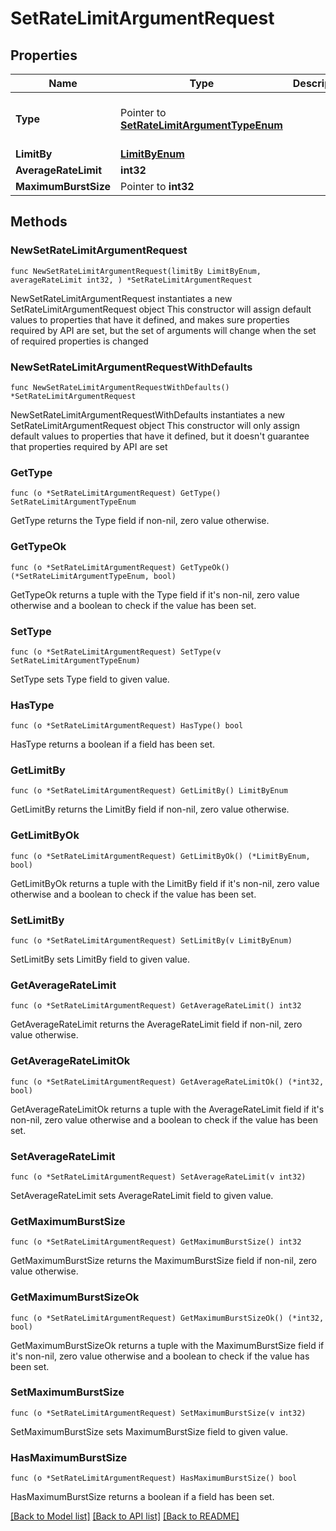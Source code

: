 # SetRateLimitArgumentRequest

## Properties

Name | Type | Description | Notes
------------ | ------------- | ------------- | -------------
**Type** | Pointer to [**SetRateLimitArgumentTypeEnum**](SetRateLimitArgumentTypeEnum.md) |  | [optional] [default to second]
**LimitBy** | [**LimitByEnum**](LimitByEnum.md) |  | 
**AverageRateLimit** | **int32** |  | 
**MaximumBurstSize** | Pointer to **int32** |  | [optional] 

## Methods

### NewSetRateLimitArgumentRequest

`func NewSetRateLimitArgumentRequest(limitBy LimitByEnum, averageRateLimit int32, ) *SetRateLimitArgumentRequest`

NewSetRateLimitArgumentRequest instantiates a new SetRateLimitArgumentRequest object
This constructor will assign default values to properties that have it defined,
and makes sure properties required by API are set, but the set of arguments
will change when the set of required properties is changed

### NewSetRateLimitArgumentRequestWithDefaults

`func NewSetRateLimitArgumentRequestWithDefaults() *SetRateLimitArgumentRequest`

NewSetRateLimitArgumentRequestWithDefaults instantiates a new SetRateLimitArgumentRequest object
This constructor will only assign default values to properties that have it defined,
but it doesn't guarantee that properties required by API are set

### GetType

`func (o *SetRateLimitArgumentRequest) GetType() SetRateLimitArgumentTypeEnum`

GetType returns the Type field if non-nil, zero value otherwise.

### GetTypeOk

`func (o *SetRateLimitArgumentRequest) GetTypeOk() (*SetRateLimitArgumentTypeEnum, bool)`

GetTypeOk returns a tuple with the Type field if it's non-nil, zero value otherwise
and a boolean to check if the value has been set.

### SetType

`func (o *SetRateLimitArgumentRequest) SetType(v SetRateLimitArgumentTypeEnum)`

SetType sets Type field to given value.

### HasType

`func (o *SetRateLimitArgumentRequest) HasType() bool`

HasType returns a boolean if a field has been set.

### GetLimitBy

`func (o *SetRateLimitArgumentRequest) GetLimitBy() LimitByEnum`

GetLimitBy returns the LimitBy field if non-nil, zero value otherwise.

### GetLimitByOk

`func (o *SetRateLimitArgumentRequest) GetLimitByOk() (*LimitByEnum, bool)`

GetLimitByOk returns a tuple with the LimitBy field if it's non-nil, zero value otherwise
and a boolean to check if the value has been set.

### SetLimitBy

`func (o *SetRateLimitArgumentRequest) SetLimitBy(v LimitByEnum)`

SetLimitBy sets LimitBy field to given value.


### GetAverageRateLimit

`func (o *SetRateLimitArgumentRequest) GetAverageRateLimit() int32`

GetAverageRateLimit returns the AverageRateLimit field if non-nil, zero value otherwise.

### GetAverageRateLimitOk

`func (o *SetRateLimitArgumentRequest) GetAverageRateLimitOk() (*int32, bool)`

GetAverageRateLimitOk returns a tuple with the AverageRateLimit field if it's non-nil, zero value otherwise
and a boolean to check if the value has been set.

### SetAverageRateLimit

`func (o *SetRateLimitArgumentRequest) SetAverageRateLimit(v int32)`

SetAverageRateLimit sets AverageRateLimit field to given value.


### GetMaximumBurstSize

`func (o *SetRateLimitArgumentRequest) GetMaximumBurstSize() int32`

GetMaximumBurstSize returns the MaximumBurstSize field if non-nil, zero value otherwise.

### GetMaximumBurstSizeOk

`func (o *SetRateLimitArgumentRequest) GetMaximumBurstSizeOk() (*int32, bool)`

GetMaximumBurstSizeOk returns a tuple with the MaximumBurstSize field if it's non-nil, zero value otherwise
and a boolean to check if the value has been set.

### SetMaximumBurstSize

`func (o *SetRateLimitArgumentRequest) SetMaximumBurstSize(v int32)`

SetMaximumBurstSize sets MaximumBurstSize field to given value.

### HasMaximumBurstSize

`func (o *SetRateLimitArgumentRequest) HasMaximumBurstSize() bool`

HasMaximumBurstSize returns a boolean if a field has been set.


[[Back to Model list]](../README.md#documentation-for-models) [[Back to API list]](../README.md#documentation-for-api-endpoints) [[Back to README]](../README.md)


